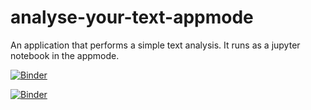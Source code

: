 # analyse-your-text-appmode

An application that performs a simple text analysis. It runs as a jupyter notebook in the appmode.

[![Binder](https://mybinder.org/badge_logo.svg)](https://mybinder.org/v2/gh/karincv/analyse-your-text-appmode/HEAD)

[![Binder](https://mybinder.org/badge_logo.svg)](https://mybinder.org/v2/gh/karincv/analyse-your-text-appmode/main?filepath=APP-Analyse-your-text.ipynb)



